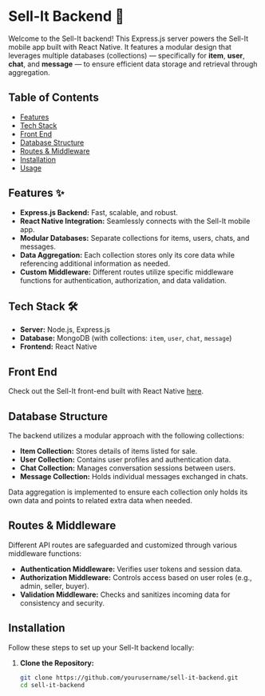 # Sell-It Backend 🚀

Welcome to the Sell-It backend! This Express.js server powers the Sell-It mobile app built with React Native. It features a modular design that leverages multiple databases (collections) — specifically for **item**, **user**, **chat**, and **message** — to ensure efficient data storage and retrieval through aggregation.

## Table of Contents

- [Features](#features)
- [Tech Stack](#tech-stack)
- [Front End](#front-end)
- [Database Structure](#database-structure)
- [Routes & Middleware](#routes--middleware)
- [Installation](#installation)
- [Usage](#usage)

## Features ✨

- **Express.js Backend:** Fast, scalable, and robust.
- **React Native Integration:** Seamlessly connects with the Sell-It mobile app.
- **Modular Databases:** Separate collections for items, users, chats, and messages.
- **Data Aggregation:** Each collection stores only its core data while referencing additional information as needed.
- **Custom Middleware:** Different routes utilize specific middleware functions for authentication, authorization, and data validation.

## Tech Stack 🛠️

- **Server:** Node.js, Express.js
- **Database:** MongoDB (with collections: `item`, `user`, `chat`, `message`)
- **Frontend:** React Native

## Front End

Check out the Sell-It front-end built with React Native [here](https://github.com/dorhakim100/Sell-It-Front).

## Database Structure

The backend utilizes a modular approach with the following collections:

- **Item Collection:** Stores details of items listed for sale.
- **User Collection:** Contains user profiles and authentication data.
- **Chat Collection:** Manages conversation sessions between users.
- **Message Collection:** Holds individual messages exchanged in chats.

Data aggregation is implemented to ensure each collection only holds its own data and points to related extra data when needed.

## Routes & Middleware

Different API routes are safeguarded and customized through various middleware functions:

- **Authentication Middleware:** Verifies user tokens and session data.
- **Authorization Middleware:** Controls access based on user roles (e.g., admin, seller, buyer).
- **Validation Middleware:** Checks and sanitizes incoming data for consistency and security.

## Installation

Follow these steps to set up your Sell-It backend locally:

1. **Clone the Repository:**
   ```bash
   git clone https://github.com/yourusername/sell-it-backend.git
   cd sell-it-backend
   ```
